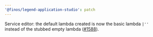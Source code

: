 ```yaml
---
'@finos/legend-application-studio': patch
---
```


Service editor: the default lambda created is now the basic lambda `|''` instead of the stubbed empty lambda ([#1588](https://github.com/finos/legend-studio/issues/1588)).
